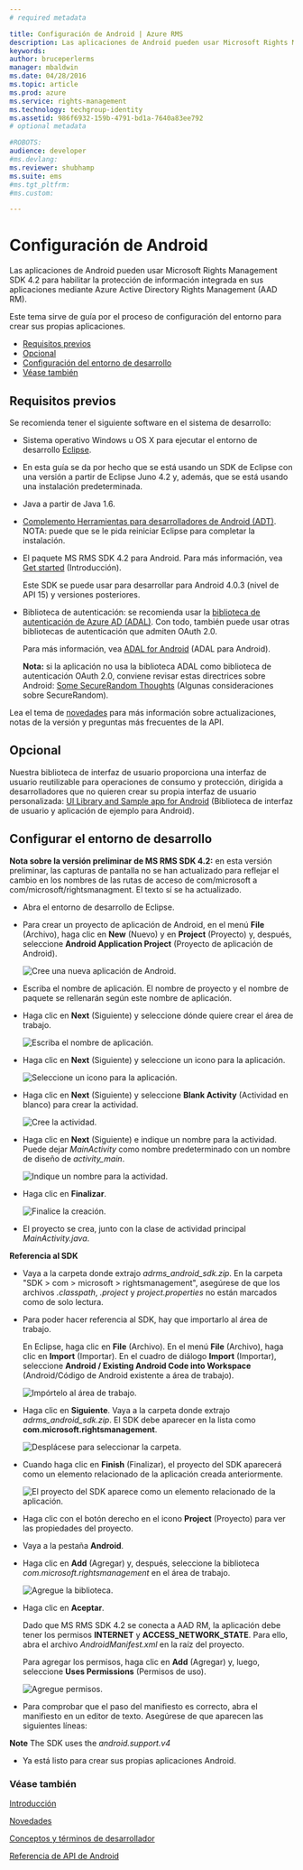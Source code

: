 ```yaml
---
# required metadata

title: Configuración de Android | Azure RMS
description: Las aplicaciones de Android pueden usar Microsoft Rights Management SDK 4.2 para habilitar la protección de información integrada en sus aplicaciones.
keywords:
author: bruceperlerms
manager: mbaldwin
ms.date: 04/28/2016
ms.topic: article
ms.prod: azure
ms.service: rights-management
ms.technology: techgroup-identity
ms.assetid: 986f6932-159b-4791-bd1a-7640a83ee792
# optional metadata

#ROBOTS:
audience: developer
#ms.devlang:
ms.reviewer: shubhamp
ms.suite: ems
#ms.tgt_pltfrm:
#ms.custom:

---
```


# Configuración de Android

Las aplicaciones de Android pueden usar Microsoft Rights Management SDK 4.2 para habilitar la protección de información integrada en sus aplicaciones mediante Azure Active Directory Rights Management (AAD RM).

Este tema sirve de guía por el proceso de configuración del entorno para crear sus propias aplicaciones.

-   [Requisitos previos](#prerequisites)
-   [Opcional](#optional)
-   [Configuración del entorno de desarrollo](#configuring_your_development_environment_)
-   [Véase también](#see_also)

## Requisitos previos

Se recomienda tener el siguiente software en el sistema de desarrollo:

-   Sistema operativo Windows u OS X para ejecutar el entorno de desarrollo [Eclipse](http://www.oracle.com/technetwork/java/javase/downloads/jre7-downloads-1880261.html).
-   En esta guía se da por hecho que se está usando un SDK de Eclipse con una versión a partir de Eclipse Juno 4.2 y, además, que se está usando una instalación predeterminada.
-   Java a partir de Java 1.6.
-   [Complemento Herramientas para desarrolladores de Android (ADT)](http://developer.android.com/sdk/installing/index.html). NOTA: puede que se le pida reiniciar Eclipse para completar la instalación.

     

-   El paquete MS RMS SDK 4.2 para Android. Para más información, vea [Get started](get-started.md) (Introducción).

    Este SDK se puede usar para desarrollar para Android 4.0.3 (nivel de API 15) y versiones posteriores.

-   Biblioteca de autenticación: se recomienda usar la [biblioteca de autenticación de Azure AD (ADAL)](https://msdn.microsoft.com/en-us/library/jj573266.aspx). Con todo, también puede usar otras bibliotecas de autenticación que admiten OAuth 2.0.

    Para más información, vea [ADAL for Android](https://github.com/MSOpenTech/azure-activedirectory-library-for-android) (ADAL para Android).

    **Nota:** si la aplicación no usa la biblioteca ADAL como biblioteca de autenticación OAuth 2.0, conviene revisar estas directrices sobre Android: [Some SecureRandom Thoughts](http://android-developers.blogspot.com/2013/08/some-securerandom-thoughts.html) (Algunas consideraciones sobre SecureRandom).

     

Lea el tema de [novedades](release-notes.md) para más información sobre actualizaciones, notas de la versión y preguntas más frecuentes de la API.

## Opcional

Nuestra biblioteca de interfaz de usuario proporciona una interfaz de usuario reutilizable para operaciones de consumo y protección, dirigida a desarrolladores que no quieren crear su propia interfaz de usuario personalizada: [UI Library and Sample app for Android](https://github.com/AzureAD/rms-sdk-ui-for-android) (Biblioteca de interfaz de usuario y aplicación de ejemplo para Android).

## Configurar el entorno de desarrollo

**Nota sobre la versión preliminar de MS RMS SDK 4.2:** en esta versión preliminar, las capturas de pantalla no se han actualizado para reflejar el cambio en los nombres de las rutas de acceso de com/microsoft a com/microsoft/rightsmanagment. El texto sí se ha actualizado.

 
-   Abra el entorno de desarrollo de Eclipse.
-   Para crear un proyecto de aplicación de Android, en el menú **File** (Archivo), haga clic en **New** (Nuevo) y en **Project** (Proyecto) y, después, seleccione **Android Application Project** (Proyecto de aplicación de Android).

    ![Cree una nueva aplicación de Android.](../media/Android-setup-01c.png)

-   Escriba el nombre de aplicación. El nombre de proyecto y el nombre de paquete se rellenarán según este nombre de aplicación.
-   Haga clic en **Next** (Siguiente) y seleccione dónde quiere crear el área de trabajo.

    ![Escriba el nombre de aplicación.](../media/Android-setup-02a.jpg)

-   Haga clic en **Next** (Siguiente) y seleccione un icono para la aplicación.

    ![Seleccione un icono para la aplicación.](../media/Android-setup-03.png)

-   Haga clic en **Next** (Siguiente) y seleccione **Blank Activity** (Actividad en blanco) para crear la actividad.

    ![Cree la actividad.](../media/Android-setup-04.png)

-   Haga clic en **Next** (Siguiente) e indique un nombre para la actividad. Puede dejar *MainActivity* como nombre predeterminado con un nombre de diseño de *activity\_main*.

    ![Indique un nombre para la actividad.](../media/Android-setup-05a.jpg)

-   Haga clic en **Finalizar**.

    ![Finalice la creación.](../media/Android-setup-06.jpg)

-   El proyecto se crea, junto con la clase de actividad principal *MainActivity.java*.

**Referencia al SDK**

-   Vaya a la carpeta donde extrajo *adrms\_android\_sdk.zip*. En la carpeta "SDK > com > microsoft > rightsmanagement", asegúrese de que los archivos *.classpath*, *.project* y *project.properties* no están marcados como de solo lectura.
-   Para poder hacer referencia al SDK, hay que importarlo al área de trabajo.

    En Eclipse, haga clic en **File** (Archivo). En el menú **File** (Archivo), haga clic en **Import** (Importar). En el cuadro de diálogo **Import** (Importar), seleccione **Android / Existing Android Code into Workspace** (Android/Código de Android existente a área de trabajo).

    ![Impórtelo al área de trabajo.](../media/Android-setup-07.png)

-   Haga clic en **Siguiente**. Vaya a la carpeta donde extrajo *adrms\_android\_sdk.zip*. El SDK debe aparecer en la lista como **com.microsoft.rightsmanagement**.

    ![Desplácese para seleccionar la carpeta.](../media/Android-setup-08c.jpg)

-   Cuando haga clic en **Finish** (Finalizar), el proyecto del SDK aparecerá como un elemento relacionado de la aplicación creada anteriormente.

    ![El proyecto del SDK aparece como un elemento relacionado de la aplicación.](../media/Android-setup-09.jpg)

-   Haga clic con el botón derecho en el icono **Project** (Proyecto) para ver las propiedades del proyecto.
-   Vaya a la pestaña **Android**.
-   Haga clic en **Add** (Agregar) y, después, seleccione la biblioteca *com.microsoft.rightsmanagement* en el área de trabajo.

    ![Agregue la biblioteca.](../media/Android-setup-10b.jpg)

-   Haga clic en **Aceptar**.

    Dado que MS RMS SDK 4.2 se conecta a AAD RM, la aplicación debe tener los permisos **INTERNET** y **ACCESS\_NETWORK\_STATE**. Para ello, abra el archivo *AndroidManifest.xml* en la raíz del proyecto.

    Para agregar los permisos, haga clic en **Add** (Agregar) y, luego, seleccione **Uses Permissions** (Permisos de uso).

    ![Agregue permisos.](../media/Android-setup-11d.jpg)

-   Para comprobar que el paso del manifiesto es correcto, abra el manifiesto en un editor de texto. Asegúrese de que aparecen las siguientes líneas:


    <uses-sdk
         android:minSdkVersion="15"
         android:targetSdkVersion="19"/>
    <uses-permission android:name="android.permission.INTERNET"/>
    <uses-permission android:name="android.permission.ACCESS_NETWORK_STATE"/>
    <uses-permission/>


**Note** The SDK uses the *android.support.v4*

-   Ya está listo para crear sus propias aplicaciones Android.

### Véase también

[Introducción](get-started.md)

[Novedades](release-notes.md)

[Conceptos y términos de desarrollador](core-concepts.md)

[Referencia de API de Android](android-namespaces.md)

 

 


<!--HONumber=May16_HO2-->


